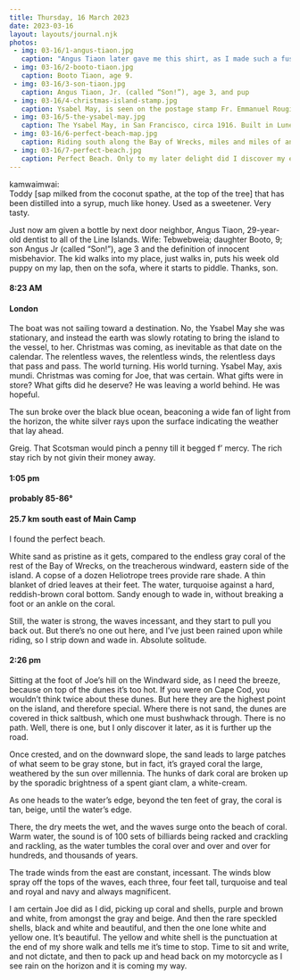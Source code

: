 ```yaml
---
title: Thursday, 16 March 2023
date: 2023-03-16
layout: layouts/journal.njk
photos:
 - img: 03-16/1-angus-tiaon.jpg
   caption: "Angus Tiaon later gave me this shirt, as I made such a fuss over loving it. Washed it, actually IRONED it, and then folded it neatly. He also cleaned my teeth for free, as he’s THE dentist for the Line Island. Cost: free, because healthcare is FREE in Kiribati."
 - img: 03-16/2-booto-tiaon.jpg
   caption: Booto Tiaon, age 9.
 - img: 03-16/3-son-tiaon.jpg
   caption: Angus Tiaon, Jr. (called “Son!”), age 3, and pup
 - img: 03-16/4-christmas-island-stamp.jpg
   caption: Ysabel May, is seen on the postage stamp Fr. Emmanuel Rougier designed for profit, for use on “his” island. Needless to say, other governments did not endorse it.
 - img: 03-16/5-the-ysabel-may.jpg
   caption: The Ysabel May, in San Francisco, circa 1916. Built in Lunenberg, Nova Scotia, Canada, Rougier found the boat while in San Francisco, in search of a yacht for shipping and transportation. In Vancouver at the time, he traveled there, had the boat fitted out for custom bedrooms, and then had a load of redwood readied. Redwood is prized in the Pacific — and elsewhere — as it stands up to water and is all but indestructible.
 - img: 03-16/6-perfect-beach-map.jpg
   caption: Riding south along the Bay of Wrecks, miles and miles of ancient, greyed coral, the size of pie plates, hubcaps, and doorstops, I spotted the rare hillock of sand, atop of which was a copse of a dozen heliotrope trees. Such a rare sight, I rightfully imagined there would be a trail thru the thick salt bush. Once there, I discovered the Perfect Beach.
 - img: 03-16/7-perfect-beach.jpg
   caption: Perfect Beach. Only to my later delight did I discover my error in naming this beach, for I found other beaches — off Poland — far superior in every way (but for shade).
---
```

kamwaimwai:  
Toddy [sap milked from the coconut spathe, at the top of the tree] that has been distilled into a syrup, much like honey. Used as a sweetener. Very tasty.

Just now am given a bottle by next door neighbor, Angus Tiaon, 29-year-old dentist to all of the Line Islands. Wife: Tebwebweia; daughter Booto, 9; son Angus Jr (called “Son!”), age 3 and the definition of innocent misbehavior. The kid walks into my place, just walks in, puts his week old puppy on my lap, then on the sofa, where it starts to piddle. Thanks, son.

#### 8:23 AM  
#### London

The boat was not sailing toward a destination. No, the Ysabel May she was stationary, and instead the earth was slowly rotating to bring the island to the vessel, to her. Christmas was coming, as inevitable as that date on the calendar. The relentless waves, the relentless winds, the relentless days that pass and pass. The world turning. His world turning. Ysabel May, axis mundi. Christmas was coming for Joe, that was certain. What gifts were in store? What gifts did he deserve? He was leaving a world behind. He was hopeful.

The sun broke over the black blue ocean, beaconing a wide fan of light from the horizon, the white silver rays upon the surface indicating the weather that lay ahead.

Greig. That Scotsman would pinch a penny till it begged f’ mercy. The rich stay rich by not givin their money away.

#### 1:05 pm
#### probably 85-86°
#### 25.7 km south east of Main Camp

I found the perfect beach.

White sand as pristine as it gets, compared to the endless gray coral of the rest of the Bay of Wrecks, on the treacherous windward, eastern side of the island. A copse of a dozen Heliotrope trees provide rare shade. A thin blanket of dried leaves at their feet. The water, turquoise against a hard, reddish-brown coral bottom. Sandy enough to wade in, without breaking a foot or an ankle on the coral.

Still, the water is strong, the waves incessant, and they start to pull you back out. But there’s no one out here, and I’ve just been rained upon while riding, so I strip down and wade in. Absolute solitude.

#### 2:26 pm

Sitting at the foot of Joe’s hill on the Windward side, as I need the breeze, because on top of the dunes it’s too hot. If you were on Cape Cod, you wouldn’t think twice about these dunes. But here they are the highest point on the island, and therefore special. Where there is not sand, the dunes are covered in thick saltbush, which one must bushwhack through. There is no path. Well, there is one, but I only discover it later, as it is further up the road.

Once crested, and on the downward slope, the sand leads to large patches of what seem to be gray stone, but in fact, it’s grayed coral the large, weathered by the sun over millennia. The hunks of dark coral are broken up by the sporadic brightness of a spent giant clam, a white-cream.

As one heads to the water’s edge, beyond the ten feet of gray, the coral is tan, beige, until the water’s edge.

There, the dry meets the wet, and the waves surge onto the beach of coral. Warm water, the sound is of 100 sets of billiards being racked and crackling and rackling, as the water tumbles the coral over and over and over for hundreds, and thousands of years.

The trade winds from the east are constant, incessant. The winds blow spray off the tops of the waves, each three, four feet tall, turquoise and teal and royal and navy and always magnificent.

I am certain Joe did as I did, picking up coral and shells, purple and brown and white, from amongst the gray and beige. And then the rare speckled shells, black and white and beautiful, and then the one lone white and yellow one. It’s beautiful. The yellow and white shell is the punctuation at the end of my shore walk and tells me it’s time to stop. Time to sit and write, and not dictate, and then to pack up and head back on my motorcycle as I see rain on the horizon and it is coming my way.
